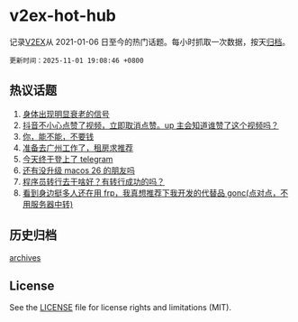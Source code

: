 # v2ex-hot-hub

 记录[V2EX](https://www.v2ex.com/)从 2021-01-06 日至今的热门话题。每小时抓取一次数据，按天[归档](archives)。

`更新时间：2025-11-01 19:08:46 +0800`

## 热议话题

1. [身体出现明显衰老的信号](https://www.v2ex.com/t/1169856)
1. [抖音不小心点赞了视频，立即取消点赞。up 主会知道谁赞了这个视频吗？](https://www.v2ex.com/t/1169833)
1. [你，能不能，不要钱](https://www.v2ex.com/t/1169877)
1. [准备去广州工作了，租房求推荐](https://www.v2ex.com/t/1169850)
1. [今天终于登上了 telegram](https://www.v2ex.com/t/1169848)
1. [还有没升级 macos 26 的朋友吗](https://www.v2ex.com/t/1169857)
1. [程序员转行去干啥好？有转行成功的吗？](https://www.v2ex.com/t/1169865)
1. [看到身边挺多人还在用 frp，我真想推荐下我开发的代替品 gonc(点对点，不用服务器中转)](https://www.v2ex.com/t/1169787)

## 历史归档

[archives](archives)

## License

See the [LICENSE](LICENSE) file for license rights and limitations (MIT).
